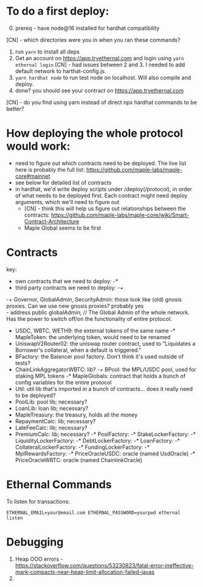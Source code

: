 # To do a first deploy:
0. prereq - have node@16 installed for hardhat compatibility

[CN] - which directories were you in when you ran these commands?

1. run `yarn` to install all deps
2. Get an account on https://app.tryethernal.com and login using `yarn ethernal login`
[CN] - had issues between 2 and 3. I needed to add default network to harthat-config.js. 
3. `yarn hardhat node` to run test node on localhost. Will also compile and deploy.
4. done? you should see your contract on https://app.tryethernal.com

[CN] - do you find using yarn instead of direct npx hardhat commands to be better?

# How deploying the whole protocol would work:
- need to figure out which contracts need to be deployed. The live list here is probably the full list: https://github.com/maple-labs/maple-core#mainnet
- see below for detailed list of contracts
- in hardhat, we'd write deploy scripts under /deploy(/protocol), in order of what needs to be deployed first. Each contract might need deploy arguments, which we'll need to figure out
    - [CN] - think this will help us figure out relationships between the contracts: https://github.com/maple-labs/maple-core/wiki/Smart-Contract-Architecture
    - Maple Global seems to be first



# Contracts
key:
- own contracts that we need to deploy: -*
- third party contracts we need to deploy: -+

-+ Governor, GlobalAdmin, SecurityAdmin: those look like (old) gnosis proxies. Can we use new gnosis proxies? probably yes  
     - address public globalAdmin;  // The Global Admin of the whole network. Has the power to switch off/on the functionality of entire protocol. 
- USDC, WBTC, WETH9: the external tokens of the same name
-* MapleToken: the underlying token, would need to be renamed
- UniswapV2Router02: the uniswap router contract, used to "Liquidates a Borrower's collateral, when a default is triggered."
- BFactory: the Balancer pool factory. Don't think it's used outside of tests?
- ChainLinkAggregatorWBTC: lib?
-+ BPool: the MPL/USDC pool, used for staking MPL tokens
-* MapleGlobals: contract that holds a bunch of config variables for the entire protocol
- Util: util lib that's imported in a bunch of contracts... does it really need to be deployed?
- PoolLib: pool lib; necessary?
- LoanLib: loan lib; necessary?
- MapleTreasury: the treasury, holds all the money
- RepaymentCalc: lib; necessary?
- LateFeeCalc: lib; necessary?
- PremiumCalc: lib; necessary?
-* PoolFactory:
-* StakeLockerFactory:
-* LiquidityLockerFactory:
-* DebtLockerFactory:
-* LoanFactory:
-* CollateralLockerFactory:
-* FundingLockerFactory:
-* MplRewardsFactory:
-* PriceOracleUSDC: oracle (named UsdOracle)
-* PriceOracleWBTC: oracle (named ChainlinkOracle)

# Ethernal Commands
To listen for transactions:
```
ETHERNAL_EMAIL=your@email.com ETHERNAL_PASSWORD=yourpwd ethernal listen
```

# Debugging
1. Heap OOO errors - https://stackoverflow.com/questions/53230823/fatal-error-ineffective-mark-compacts-near-heap-limit-allocation-failed-javas
2. 